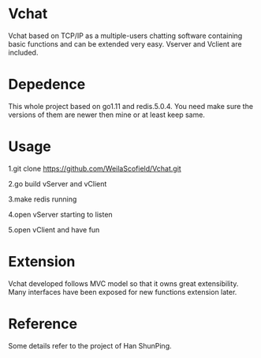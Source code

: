 # Vchat
Vchat based on TCP/IP as a multiple-users chatting software containing basic functions and can be extended very easy. 
Vserver and Vclient are included.
# Depedence 
This whole project based on go1.11 and redis.5.0.4. You need make sure the versions of them are newer then mine or at least keep same.
# Usage
1.git clone https://github.com/WeilaScofield/Vchat.git

2.go build vServer and vClient

3.make redis running

4.open vServer starting to listen

5.open vClient and have fun

# Extension
Vchat developed follows MVC model so that it owns great extensibility. Many interfaces have been exposed for new functions extension later.
# Reference
Some details refer to the project of Han ShunPing.
